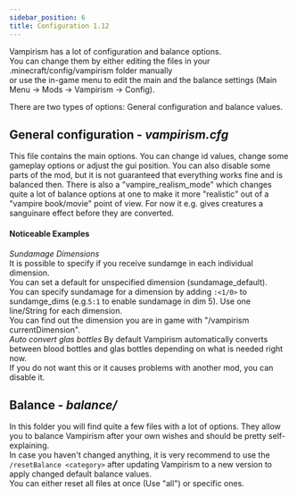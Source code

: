 ```yaml
---
sidebar_position: 6
title: Configuration 1.12
---
```


Vampirism has a lot of configuration and balance options.  
You can change them by either editing the files in your .minecraft/config/vampirism folder manually  
or use the in-game menu to edit the main and the balance settings (Main Menu -> Mods -> Vampirism -> Config).  

There are two types of options: General configuration and balance values.

## General configuration - _vampirism.cfg_
This file contains the main options. You can change id values, change some gameplay options or adjust the gui position.
You can also disable some parts of the mod, but it is not guaranteed that everything works fine and is balanced then.
There is also a "vampire_realism_mode" which changes quite a lot of balance options at one to make it more "realistic" out of a "vampire book/movie" point of view. For now it e.g. gives creatures a sanguinare effect before they are converted.
#### Noticeable Examples
_Sundamage Dimensions_  
It is possible to specify if you receive sundamge in each individual dimension.  
You can set a default for unspecified dimension (sundamage_default).  
You can specify sundamage for a dimension by adding `:<1/0>` to sundamge_dims (e.g.`5:1` to enable sundamage in dim 5). Use one line/String for each dimension.  
You can find out the dimension you are in game with "/vampirism currentDimension".   
_Auto convert glas bottles_
By default Vampirism automatically converts between blood bottles and glas bottles depending on what is needed right now.  
If you do not want this or it causes problems with another mod, you can disable it.

## Balance - _balance/_
In this folder you will find quite a few files with a lot of options. They allow you to balance Vampirism after your own wishes and should be pretty self-explaining.  
In case you haven't changed anything, it is very recommend to use the `/resetBalance <category>` after updating Vampirism to a new version to apply changed default balance values.  
You can either reset all files at once (Use "all") or specific ones.
